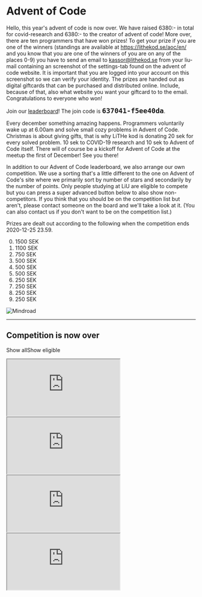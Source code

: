 # Advent of Code

Hello, this year's advent of code is now over. We have raised 6380:- in total
for covid-research and 6380:- to the creator of advent of code! More over,
there are ten programmers that have won prizes! To get your prize if you are
one of the winners (standings are available at https://lithekod.se/aoc/en/ and
you know that you are one of the winners of you are on any of the places 0-9)
you have to send an email to kassor@lithekod.se from your liu-mail containing
an screenshot of the settings-tab found on the advent of code website. It is
important that you are logged into your account on this screenshot so we can
verify your identity. The prizes are handed out as digital giftcards that can
be purchased and distributed online. Include, because of that, also what
website you want your giftcard to to the email. Congratulations to everyone who
won!

Join our [leaderboard](https://adventofcode.com/2020/leaderboard)! The join code
is <b style="font-family: monospace; font-size: 1.3em;">637041-f5ee40da</b>.

Every december something amazing happens. Programmers voluntarily wake up at
6.00am and solve small cozy problems in Advent of Code. Christmas is about
giving gifts, that is why LiTHe kod is donating 20 sek for every solved
problem. 10 sek to COVID-19 research and 10 sek to Advent of Code itself. There
will of course be a kickoff for Advent of Code at the meetup the first of
December! See you there!

In addition to our Advent of Code leaderboard, we also arrange our own
competition. We use a sorting that's a little different to the one on Advent of
Code's site where we primarily sort by number of stars and secondarily by the
number of points. Only people studying at LiU are eligible to compete but you
can press a super advanced button below to also show non-competitors. If you
think that you should be on the competition list but aren't, please contact
someone on the board and we'll take a look at it. (You can also contact us if
you don't want to be on the competition list.)

Prizes are dealt out according to the following when the competition ends
2020-12-25 23.59.

<ol start="0">
<li>1500 SEK</li>
<li>1100 SEK</li>
<li>750 SEK </li>
<li>500 SEK </li>
<li>500 SEK </li>
<li>500 SEK </li>
<li>250 SEK </li>
<li>250 SEK </li>
<li>250 SEK </li>
<li>250 SEK </li>
</ol>


<div id="sponsor-container">
    <img class="sponsor" src="/static/img/mindroad_logo.png" alt="Mindroad">
</div>

<hr>

## Competition is now over
<label class="toggle-aoc" for="aoc-trigger"><span class="only-aoc-some">Show all</span><span class="only-aoc-all">Show eligible</span></label>
<div id="leaderboard-container">
    <span class="only-aoc-all">
    <iframe class="only-light-theme leaderboard"
            src="https://lithekod.lysator.liu.se/leaderboard/?lightmode=true"></iframe>
    <iframe class="only-dark-theme leaderboard"
            src="https://lithekod.lysator.liu.se/leaderboard/"></iframe>
    </span><span class="only-aoc-some">
    <iframe class="only-light-theme leaderboard"
            src="https://lithekod.lysator.liu.se/leaderboard/?lightmode=true&some=true"></iframe>
    <iframe class="only-dark-theme leaderboard"
            src="https://lithekod.lysator.liu.se/leaderboard/?some=true"></iframe>
    </span>
</div>
